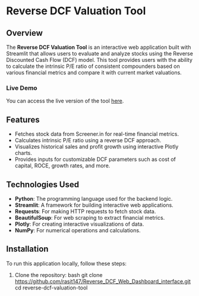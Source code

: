 # Reverse DCF Valuation Tool

## Overview

The **Reverse DCF Valuation Tool** is an interactive web application built with Streamlit that allows users to evaluate and analyze stocks using the Reverse Discounted Cash Flow (DCF) model. This tool provides users with the ability to calculate the intrinsic P/E ratio of consistent compounders based on various financial metrics and compare it with current market valuations.



### Live Demo

You can access the live version of the tool [here](https://revdcfinterface.streamlit.app/).

## Features

- Fetches stock data from Screener.in for real-time financial metrics.
- Calculates intrinsic P/E ratio using a reverse DCF approach.
- Visualizes historical sales and profit growth using interactive Plotly charts.
- Provides inputs for customizable DCF parameters such as cost of capital, ROCE, growth rates, and more.



## Technologies Used
- **Python**: The programming language used for the backend logic.
- **Streamlit**: A framework for building interactive web applications.
- **Requests**: For making HTTP requests to fetch stock data.
- **BeautifulSoup**: For web scraping to extract financial metrics.
- **Plotly**: For creating interactive visualizations of data.
- **NumPy**: For numerical operations and calculations.

## Installation

To run this application locally, follow these steps:

1. Clone the repository:
   bash
   git clone https://github.com/rasit147/Reverse_DCF_Web_Dashboard_interface.git
   cd reverse-dcf-valuation-tool

   
